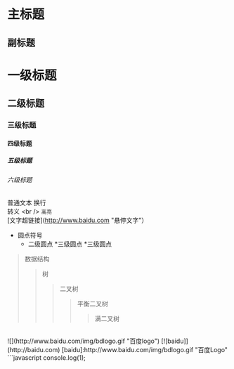 主标题
=
副标题
-
# 一级标题
## 二级标题
### 三级标题
#### 四级标题
##### 五级标题
###### 六级标题
普通文本
换行<br />
转义 \<br />
`高亮`
<br />
[文字超链接](http://www.baidu.com "悬停文字"）
* 圆点符号
    * 二级圆点
        *三级圆点
        *三级圆点
        <br />
>数据结构
>>树
>>>二叉树
>>>>平衡二叉树
>>>>>满二叉树
<br />
![](http://www.baidu.com/img/bdlogo.gif "百度logo")
[![baidu]](http://baidu.com)
[baidu]:http://www.baidu.com/img/bdlogo.gif "百度Logo"
```javascript
console.log(1);
